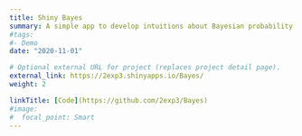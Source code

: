 ```yaml
---
title: Shiny Bayes
summary: A simple app to develop intuitions about Bayesian probability. In spanish.
#tags:
#- Demo
date: "2020-11-01"

# Optional external URL for project (replaces project detail page).
external_link: https://2exp3.shinyapps.io/Bayes/
weight: 2 

linkTitle: [Code](https://github.com/2exp3/Bayes)
#image:
#  focal_point: Smart
---
```


